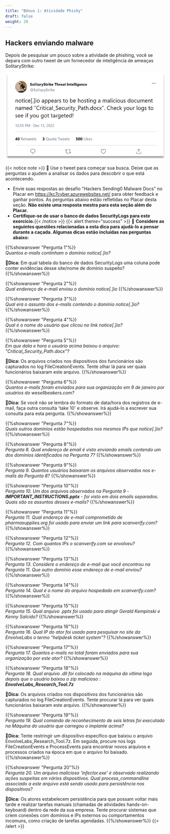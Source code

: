 ```yaml
---
title: "Bônus 1: Atividade Phishy"
draft: false
weight: 20
---
```



## Hackers enviando malware

Depois de pesquisar um pouco sobre a atividade de phishing, você se depara com outro tweet de um fornecedor de inteligência de ameaças SolitaryStrike:

<img src= "https://github.com/bgrant34/workshops/blob/master/content/english/kusto-kc7/Images/Bonus1.png?raw=true" alt= “Bonus1” width="value" height="value">


{{< notice note >}}
🤔 Use o tweet para começar sua busca. Deixe que as perguntas o ajudem a analisar os dados para descobrir o que está acontecendo.
- Envie suas respostas ao desafio "Hackers Sending0 Malware Docs" no Placar em https://kc7cyber.azurewebsites.net/ para obter feedback e ganhar pontos. As perguntas abaixo estão refletidas no Placar desta seção. **Não existe uma resposta mestra para esta seção além do Placar.**
- **Certifique-se de usar o banco de dados SecurityLogs para este exercício.**{{< /notice >}}
{{< alert theme="success" >}}
🤔 **Considere as seguintes questões relacionadas a esta dica para ajudá-lo a pensar durante a caçada. Algumas dicas estão incluídas nas perguntas abaixo:**

{{%showanswer "Pergunta 1"%}}	
*Quantos e-mails continham o domínio notice[.]io?*

🤫**Dica:** Em qual tabela do banco de dados SecurityLogs uma coluna pode conter evidências desse site/nome de domínio suspeito? {{%/showanswer%}}

{{%showanswer "Pergunta 2"%}}	
*Qual endereço de e-mail enviou o domínio notice[.]io* {{%/showanswer%}}

{{%showanswer "Pergunta 3"%}}	
*Qual era o assunto dos e-mails contendo o domínio notice[.]io?* {{%/showanswer%}}

{{%showanswer "Pergunta 4"%}}	
*Qual é o nome do usuário que clicou no link notice[.]io?* {{%/showanswer%}}

{{%showanswer "Pergunta 5"%}}	
*Em que data e hora o usuário acima baixou o arquivo: "Critical_Security_Path.docx"?*    

🤫**Dica:** Os arquivos criados nos dispositivos dos funcionários são capturados no log FileCreationEvents. Tente olhar lá para ver quais funcionários baixaram este arquivo. {{%/showanswer%}}

{{%showanswer "Pergunta 6"%}}	
*Quantos e-mails foram enviados para sua organização em 9 de janeiro por usuários do wesellbeakers.com?* 

🤫**Dica:** Se você não se lembra do formato de data/hora dos registros de e-mail, faça outra consulta 'take 10' e observe. Irá ajudá-lo a escrever sua consulta para esta pergunta. {{%/showanswer%}}

{{%showanswer "Pergunta 7"%}}	
*Quais outros domínios estão hospedados nos mesmos IPs que notice[.]io?* {{%/showanswer%}}

{{%showanswer "Pergunta 8"%}}	
*Pergunta 8.	Qual endereço de email é visto enviando emails contendo um dos domínios identificados na Pergunta 7?* {{%/showanswer%}}

{{%showanswer "Pergunta 9"%}}	
*Pergunta 9.	Quantos usuários baixaram os arquivos observados nos e-mails da Pergunta 8?* {{%/showanswer%}}

{{%showanswer "Pergunta 10"%}}	
*Pergunta 10.	Um dos arquivos observados na Pergunta 9 - **IMPORTANT_INSTRUCTIONS.pptx** - foi visto em dois emails separados. Quais são os assuntos desses e-mails?* {{%/showanswer%}}

{{%showanswer "Pergunta 11"%}}	
*Pergunta 11.	Qual endereço de e-mail comprometido de pharmasupplies.org foi usado para enviar um link para scanverify.com?* {{%/showanswer%}}

{{%showanswer "Pergunta 12"%}}	
*Pergunta 12.	Com quantos IPs o scanverify.com se envolveu?* {{%/showanswer%}}

{{%showanswer "Pergunta 13"%}}	
*Pergunta 13.	Considere o endereço de e-mail que você encontrou na Pergunta 11. Que outro domínio esse endereço de e-mail enviou?* {{%/showanswer%}}

{{%showanswer "Pergunta 14"%}}	
*Pergunta 14.	Qual é o nome do arquivo hospedado em scanverify.com?* {{%/showanswer%}}

{{%showanswer "Pergunta 15"%}}	
*Pergunta 15.	Qual arquivo .pptx foi usado para atingir Gerald Kempinski e Kenny Salcido?* {{%/showanswer%}}

{{%showanswer "Pergunta 16"%}}	
*Pergunta 16.	Qual IP do ator foi usado para pesquisar no site da EnvolveLabs o termo “helpdesk ticket system”?* {{%/showanswer%}}

{{%showanswer "Pergunta 17"%}}	
*Pergunta 17.	Quantos e-mails no total foram enviados para sua organização por este ator?* {{%/showanswer%}}

{{%showanswer "Pergunta 18"%}}	
*Pergunta 18.	Qual arquivo .dll foi colocado na máquina da vítima logo depois que o usuário baixou o zip malicioso : **EnvolveLabs_Research_Tool.7z***

🤫**Dica:** Os arquivos criados nos dispositivos dos funcionários são capturados no log FileCreationEvents. Tente procurar lá para ver quais funcionários baixaram este arquivo. {{%/showanswer%}}

{{%showanswer "Pergunta 19"%}}	
*Pergunta 19.	Qual comando de reconhecimento de seis letras foi executado na Máquina do usuário que carregou o implante acima?*

🤫**Dica:** Tente restringir um dispositivo específico que baixou o arquivo EnvolveLabs_Research_Tool.7z. Em seguida, procure nos logs FileCreationEvents e ProcessEvents para encontrar novos arquivos e processos criados na época em que o arquivo foi baixado.{{%/showanswer%}}

{{%showanswer "Pergunta 20"%}}	
*Pergunta 20.	Um arquivo malicioso 'infector.exe' é observado realizando ações suspeitas em vários dispositivos. Qual process_commandline associado a este arquivo está sendo usado para persistência nos dispositivos?*

🤫**Dica:** Os atores estabelecem persistência para que possam voltar mais tarde e realizar tarefas manuais (chamadas de atividades hands-on-keyboard) dentro da rede da sua empresa. Tente procurar sistemas que criem conexões com domínios e IPs externos ou comportamentos incomuns, como criação de tarefas agendadas. {{%/showanswer%}}
{{< /alert >}}